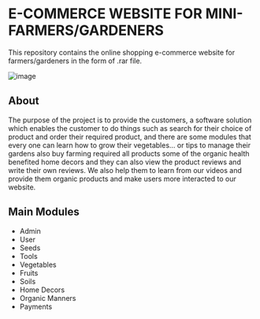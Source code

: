 # E-COMMERCE WEBSITE FOR MINI-FARMERS/GARDENERS

This repository contains the online shopping e-commerce website for farmers/gardeners in the form of .rar file.

![image](https://user-images.githubusercontent.com/105425620/172419154-9cb3fe86-b882-431c-bf67-fa3b1d2e4766.png)

## About
 The purpose of the project is to provide the customers, a software solution which enables the customer to do things such as search for their choice of product 
 and order their required product, and there are some modules that every one can learn how to grow their vegetables… or tips to manage their gardens  also
 buy farming required all products some of the organic health benefited home decors and they can also view the product reviews and write their own reviews. 
 We also help them to learn from our videos and provide them organic products and make users more interacted to our website.
 
## Main Modules 
 * Admin
 * User
 * Seeds
 * Tools
 * Vegetables 
 * Fruits
 * Soils
 * Home Decors
 * Organic Manners
 * Payments
 

